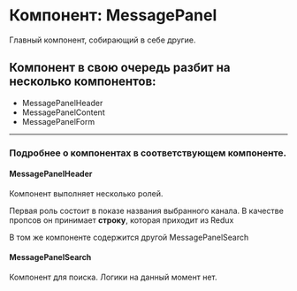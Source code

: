 # Компонент: MessagePanel

Главный компонент, собирающий в себе другие. 

## Компонент в свою очередь разбит на несколько компонентов:
- MessagePanelHeader
- MessagePanelContent
- MessagePanelForm

---

### Подробнее о компонентах в соответствующем компоненте.



#### MessagePanelHeader
Компонент выполняет несколько ролей. 

Первая роль состоит в показе названия выбранного канала. 
В качестве пропсов он принимает **строку**, которая приходит из Redux 

В том же компоненте содержится другой MessagePanelSearch

#### MessagePanelSearch
Компонент для поиска. Логики на данный момент нет.

